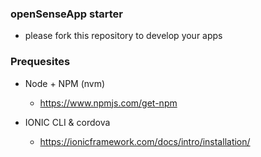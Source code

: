 ### openSenseApp starter

- please fork this repository to develop your apps


### Prequesites 

 - Node + NPM (nvm)
    - https://www.npmjs.com/get-npm
    
 - IONIC CLI & cordova
    - https://ionicframework.com/docs/intro/installation/
